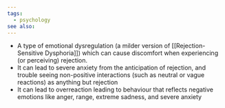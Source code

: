 ```yaml
---
tags:
  - psychology
see also:
---
```

- A type of emotional dysregulation (a milder version of [[Rejection-Sensitive Dysphoria]]) which can cause discomfort when experiencing (or perceiving) rejection.
- It can lead to severe anxiety from the anticipation of rejection, and trouble seeing non-positive interactions (such as neutral or vague reactions) as anything but rejection
- It can lead to overreaction leading to behaviour that reflects negative emotions like anger, range, extreme sadness, and severe anxiety
